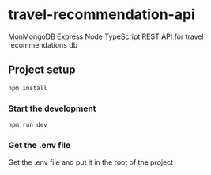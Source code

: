 # travel-recommendation-api

MonMongoDB Express Node TypeScript REST API for travel recommendations db

## Project setup

```sh
npm install
```

### Start the development

```sh
npm run dev
```

### Get the .env file

Get the .env file and put it in the root of the project